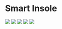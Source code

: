 # Smart Insole
![](image/1.jpg)
![](image/2.jpg)
![](image/3.jpg)
![](image/4.jpg)
![](image/5.jpg)
